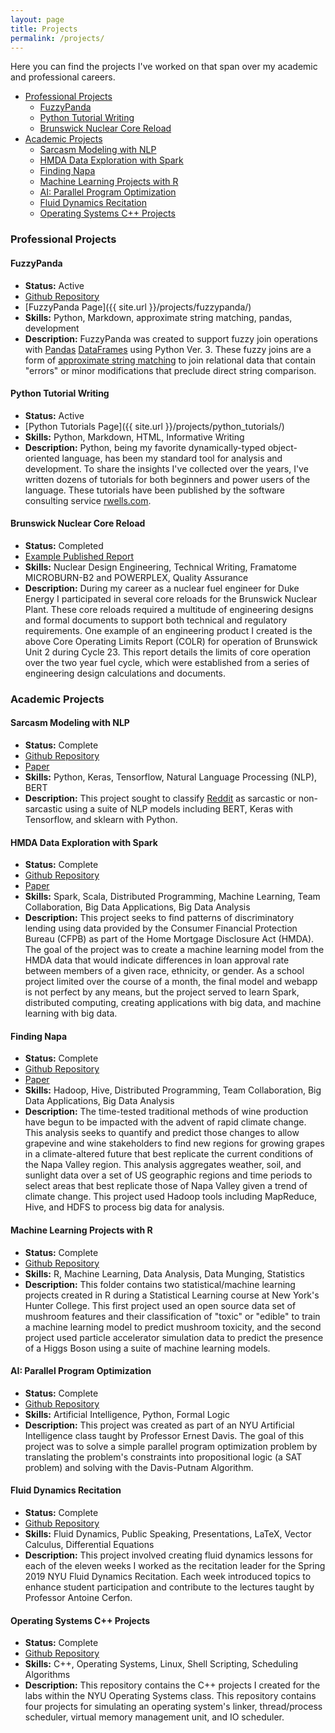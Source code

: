 ```yaml
---
layout: page
title: Projects
permalink: /projects/
---
```


Here you can find the projects I've worked on that span over my academic and professional careers.


* [Professional Projects](#professional)
	* [FuzzyPanda](#fuzzypanda)
	* [Python Tutorial Writing](#tutorials)
	* [Brunswick Nuclear Core Reload](#brunswick)
* [Academic Projects](#academic)
    * [Sarcasm Modeling with NLP](#sarcasm)
	* [HMDA Data Exploration with Spark](#hmda)
	* [Finding Napa](#napa)
	* [Machine Learning Projects with R](#statlearn)
	* [AI: Parallel Program Optimization](#aiclass)
	* [Fluid Dynamics Recitation](#recitation)
	* [Operating Systems C++ Projects](#osclass)

### Professional Projects <a name="professional"></a>

#### FuzzyPanda <a name="fuzzypanda"></a>

* **Status:** Active
* [Github Repository]( https://github.com/cody-joe-gilbert/fuzzypanda/releases )
* [FuzzyPanda Page]({{ site.url }}/projects/fuzzypanda/)
* **Skills:** Python, Markdown, approximate string matching, pandas, development
* **Description:** FuzzyPanda was created to support fuzzy join operations with [Pandas]( https://pandas.pydata.org/ ) [DataFrames]( https://pandas.pydata.org/pandas-docs/stable/reference/api/pandas.DataFrame.html ) using Python Ver. 3. These fuzzy joins are a form of [approximate string matching]( https://en.wikipedia.org/wiki/Approximate_string_matching ) to join relational data that contain "errors" or minor modifications that preclude direct string comparison. 

#### Python Tutorial Writing <a name="tutorials"></a>

* **Status:** Active
* [Python Tutorials Page]({{ site.url }}/projects/python_tutorials/)
* **Skills:** Python, Markdown, HTML, Informative Writing
* **Description:** Python, being my favorite dynamically-typed object-oriented language, has been my standard tool for analysis and development. To share the insights I've collected over the years, I've written dozens of tutorials for both beginners and power users of the language. These tutorials have been published by the software consulting service [rwells.com]( https://wellsr.com/python ).

#### Brunswick Nuclear Core Reload <a name="brunswick"></a>

* **Status:** Completed
* [Example Published Report]( https://www.nrc.gov/docs/ML1710/ML17100A840.pdf )
* **Skills:** Nuclear Design Engineering, Technical Writing, Framatome MICROBURN-B2 and POWERPLEX, Quality Assurance
* **Description:** During my career as a nuclear fuel engineer for Duke Energy I participated in several core reloads for the Brunswick Nuclear Plant. These core reloads required a multitude of engineering designs and formal documents to support both technical and regulatory requirements. One example of an engineering product I created is the above Core Operating Limits Report (COLR) for operation of Brunswick Unit 2 during Cycle 23. This report details the limits of core operation over the two year fuel cycle, which were established from a series of engineering design calculations and documents.

### Academic Projects <a name="academic"></a>

#### Sarcasm Modeling with NLP <a name="sarcasm"></a>

* **Status:** Complete
* [Github Repository]( https://github.com/cody-joe-gilbert/sarcasm_modeling )
* [Paper]( https://github.com/cody-joe-gilbert/sarcasm_modeling/blob/master/reports/final_report.pdf )
* **Skills:** Python, Keras, Tensorflow, Natural Language Processing (NLP), BERT
* **Description:** This project sought to classify [Reddit](https://www.reddit.com/) as sarcastic or non-sarcastic using a suite of NLP models
including BERT, Keras with Tensorflow, and sklearn with Python. 

#### HMDA Data Exploration with Spark <a name="hmda"></a>

* **Status:** Complete
* [Github Repository]( https://github.com/cody-joe-gilbert/SU19SparkClass )
* [Paper]( https://github.com/cody-joe-gilbert/SU19SparkClass/blob/master/presentation/paper/HMDA_Paper.pdf )
* **Skills:** Spark, Scala, Distributed Programming, Machine Learning, Team Collaboration, Big Data Applications, Big Data Analysis
* **Description:** This project seeks to find patterns of discriminatory lending using data provided by the Consumer Financial Protection Bureau
(CFPB) as part of the Home Mortgage Disclosure Act (HMDA). The goal of the project was to create a machine learning model from the HMDA data that would indicate differences in loan approval rate between members of a given race, ethnicity, or gender. As a school project limited over the course of a month, the final model and webapp is not perfect by any means, but the project served to learn Spark, distributed computing, creating applications with big data, and machine learning with big data.

#### Finding Napa <a name="napa"></a>

* **Status:** Complete
* [Github Repository]( https://github.com/cody-joe-gilbert/SU19Hadoop )
* [Paper]( https://github.com/cody-joe-gilbert/SU19Hadoop/blob/master/TeamPaper.pdf )
* **Skills:** Hadoop, Hive, Distributed Programming, Team Collaboration, Big Data Applications, Big Data Analysis
* **Description:** The time-tested traditional methods of wine production have begun to be impacted with the advent of rapid climate change. This analysis seeks to quantify and predict those changes to allow grapevine and wine stakeholders to find new regions for growing grapes in a climate-altered future that best replicate the current conditions of the Napa Valley region. This analysis aggregates weather, soil, and sunlight data over a set of US geographic regions and time periods to select areas that best replicate those of Napa Valley given a trend of climate change. This project used Hadoop tools including MapReduce, Hive, and HDFS to process big data for analysis.

#### Machine Learning Projects with R <a name="statlearn"></a>

* **Status:** Complete
* [Github Repository]( https://github.com/cody-joe-gilbert/Misc_Projects/tree/master/statistical_learning_r )
* **Skills:** R, Machine Learning, Data Analysis, Data Munging, Statistics
* **Description:** This folder contains two statistical/machine learning projects created in R during a Statistical Learning course at New York's Hunter College. This first project used an open source data set of mushroom features and their classification of "toxic" or "edible" to train a machine learning model to predict mushroom toxicity, and the second project used particle accelerator simulation data to predict the presence of a Higgs Boson using a suite of machine learning models.

#### AI: Parallel Program Optimization <a name="aiclass"></a>

* **Status:** Complete
* [Github Repository]( https://github.com/cody-joe-gilbert/Misc_Projects/tree/master/ai_projects_python )
* **Skills:** Artificial Intelligence, Python, Formal Logic
* **Description:** This project was created as part of an NYU Artificial Intelligence class taught by Professor Ernest Davis. The goal of this project was to solve a simple parallel program optimization problem by translating the problem's constraints into propositional logic (a SAT problem) and solving with the Davis-Putnam Algorithm.

#### Fluid Dynamics Recitation <a name="recitation"></a>

* **Status:** Complete
* [Github Repository]( https://github.com/cody-joe-gilbert/Misc_Projects/tree/master/fluid_dynamics_recitation )
* **Skills:** Fluid Dynamics, Public Speaking, Presentations, LaTeX, Vector Calculus, Differential Equations
* **Description:** This project involved creating fluid dynamics lessons for each of the eleven weeks I worked as the recitation leader for the Spring 2019 NYU Fluid Dynamics Recitation. Each week introduced topics to enhance student participation and contribute to the lectures taught by Professor Antoine Cerfon.

#### Operating Systems C++ Projects <a name="osclass"></a>

* **Status:** Complete
* [Github Repository]( https://github.com/cody-joe-gilbert/Misc_Projects/tree/master/operating_systems_cpp )
* **Skills:** C++, Operating Systems, Linux, Shell Scripting, Scheduling Algorithms
* **Description:** This repository contains the C++ projects I created for the labs within the NYU Operating Systems class. This repository contains four projects for simulating an operating system's linker, thread/process scheduler, virtual memory management unit, and IO scheduler.

